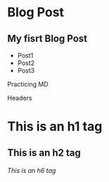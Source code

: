 # Blog Post
## My fisrt Blog Post
* Post1
* Post2
* Post3

Practicing MD

Headers
# This is an h1 tag
## This is an h2 tag
###### This is an h6 tag



